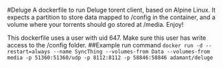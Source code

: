 #Deluge
A dockerfile to run Deluge torent client, based on Alpine Linux. It expects a  partition to store data mapped to /config in the container, and a volume where your torrents should go stored at /media. Enjoy!

This dockerfile uses a user with uid 647. Make sure this user has write access to the /config folder. 
##Example run command
`docker run -d --restart=always --name SyncThing --volumes-from Data --volumes-from media -p 51360:51360/udp -p 8112:8112 -p 58846:58846 adamant/deluge`
